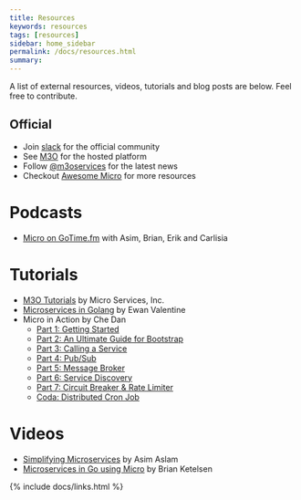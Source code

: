 ```yaml
---
title: Resources
keywords: resources
tags: [resources]
sidebar: home_sidebar
permalink: /docs/resources.html
summary: 
---
```


A list of external resources, videos, tutorials and blog posts are below. Feel free to contribute.

## Official

- Join [slack](https://slack.m3o.com) for the official community
- See [M3O](https://m3o.com) for the hosted platform
- Follow [@m3oservices](https://twitter.com/m3oservices) for the latest news
- Checkout [Awesome Micro](https://github.com/micro/awesome-micro) for more resources

# Podcasts

- [Micro on GoTime.fm](https://changelog.com/gotime/8) with Asim, Brian, Erik and Carlisia

# Tutorials

- [M3O Tutorials](https://m3o.dev/tutorials) by Micro Services, Inc.
- [Microservices in Golang](https://ewanvalentine.io/microservices-in-golang-part-1/) by Ewan Valentine
- Micro in Action by Che Dan
    - [Part 1: Getting Started](https://itnext.io/micro-in-action-getting-started-a79916ae3cac) 
    - [Part 2: An Ultimate Guide for Bootstrap](https://itnext.io/micro-in-action-part-2-71230f01d6fb)
    - [Part 3: Calling a Service](https://itnext.io/micro-in-action-part-3-calling-a-service-55d865928f11)
    - [Part 4: Pub/Sub](https://medium.com/@dche423/micro-in-action-part4-pub-sub-564f3b054ecd)
    - [Part 5: Message Broker](https://itnext.io/micro-in-action-part-5-message-broker-a3decf07f26a)
    - [Part 6: Service Discovery](https://itnext.io/micro-in-action-part6-service-discovery-f988988e5936)
    - [Part 7: Circuit Breaker & Rate Limiter](https://itnext.io/micro-in-action-7-circuit-breaker-rate-limiter-431ccff6a120)
    - [Coda: Distributed Cron Job](https://itnext.io/micro-in-action-coda-distributed-cron-job-a2b577885b24)

# Videos

- [Simplifying Microservices](https://www.youtube.com/watch?v=xspaDovwk34) by Asim Aslam
- [Microservices in Go using Micro](https://www.youtube.com/watch?v=OcjMi9cXItY) by Brian Ketelsen

{% include docs/links.html %}
